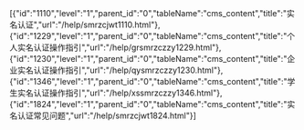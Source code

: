 [{"id":"1110","level":"1","parent_id":"0","tableName":"cms_content","title":"实名认证","url":"/help/smrzcjwt1110.html"},{"id":"1229","level":"1","parent_id":"0","tableName":"cms_content","title":"个人实名认证操作指引","url":"/help/grsmrzczzy1229.html"},{"id":"1230","level":"1","parent_id":"0","tableName":"cms_content","title":"企业实名认证操作指引","url":"/help/qysmrzczzy1230.html"},{"id":"1346","level":"1","parent_id":"0","tableName":"cms_content","title":"学生实名认证操作指引","url":"/help/xssmrzczzy1346.html"},{"id":"1824","level":"1","parent_id":"0","tableName":"cms_content","title":"实名认证常见问题","url":"/help/smrzcjwt1824.html"}]